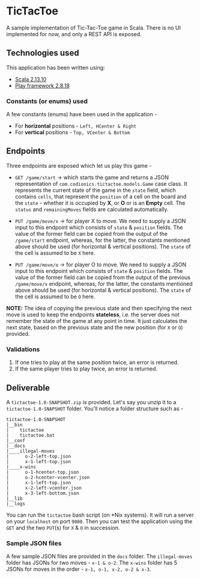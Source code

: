 # TicTacToe

A sample implementation of Tic-Tac-Toe game in Scala. There is no UI implemented for now, and only a REST API is 
exposed.

## Technologies used

This application has been written using:

* [Scala 2.13.10](https://www.scala-lang.org/download/2.13.10.html)
* [Play framework 2.8.18](https://www.playframework.com/)

### Constants (or enums) used

A few constants (enums) have been used in the application -

* For **horizontal** positions - `Left, HCenter & Right`
* For **vertical** positions - `Top, VCenter & Bottom`

## Endpoints

Three endpoints are exposed which let us play this game -

* `GET /game/start` -> which starts the game and returns a JSON representation of `com.codionics.tictactoe.models.Game` 
case class. It represents the current state of the game in the `state` field, which contains `cells`, that represent the
`position` of a cell on the board and the `state` - whether it is occupied by **X**, or **O** or is an **Empty** cell. The
`status` and `remainingMoves` fields are calculated automatically.

* `PUT /game/move/x` -> for player X to move. We need to supply a JSON input to this endpoint which consists of `state` &
`position` fields. The value of the former field can be copied from the output of the `/game/start` endpoint, whereas,
for the latter, the constants mentioned above should be used (for horizontal & vertical positions). The `state` of the cell
is assumed to be `X` here.

* `PUT /game/move/o` -> for player O to move. We need to supply a JSON input to this endpoint which consists of `state` &
`position` fields. The value of the former field can be copied from the output of the previous `/game/move/x` endpoint,
whereas, for the latter, the constants mentioned above should be used (for horizontal & vertical positions). The `state` 
of the cell is assumed to be `O` here.

**NOTE:** The idea of copying the previous state and then specifying the next move is used to keep the endpoints 
**stateless**, i.e. the server does not remember the state of the game at any point in time. It just calculates the next 
state, based on the previous state and the new position (for `X` or `O`) provided.

### Validations

1. If one tries to play at the same position twice, an error is returned.
2. If the same player tries to play twice, an error is returned.

## Deliverable

A `tictactoe-1.0-SNAPSHOT.zip` is provided. Let's say you unzip it to a `tictactoe-1.0-SNAPSHOT` folder. You'll notice a 
folder structure such as -

```
tictactoe-1.0-SNAPSHOT
|__bin
|    tictactoe
|    tictactoe.bat
|__conf
|__docs
|____illegal-moves
|      o-2-left-top.json
|      x-1-left-top.json
|____x-wins
|      o-1-hcenter-top.json
|      o-2-hcenter-vcenter.json
|      x-1-left-top.json
|      x-2-left-vcenter.json
|      x-3-left-bottom.json
|__lib
|__logs
```

You can run the `tictactoe` bash script (on *Nix systems). It will run a server on your `localhost` on port `9000`. Then
you can test the application using the `GET` and the two `PUT`(s) for `X` & `O` in succession.

### Sample JSON files

A few sample JSON files are provided in the `docs` folder. The `illegal-moves` folder has JSONs for two moves - 
`x-1 & o-2`. The `x-wins` folder has 5 JSONs for moves in the order - `x-1, o-1, x-2, o-2 & x-3`.